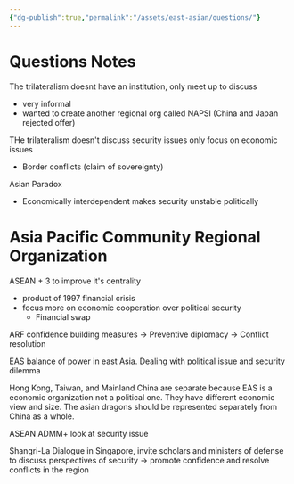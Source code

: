 ```yaml
---
{"dg-publish":true,"permalink":"/assets/east-asian/questions/"}
---
```


# Questions Notes

The trilateralism doesnt have an institution, only meet up to discuss

- very informal
- wanted to create another regional org called NAPSI (China and Japan rejected offer)

THe trilateralism doesn't discuss security issues only focus on economic issues

- Border conflicts (claim of sovereignty)

Asian Paradox

- Economically interdependent makes security unstable politically

# Asia Pacific Community Regional Organization

ASEAN + 3 to improve it's centrality

- product of 1997 financial crisis
- focus more on economic cooperation over political security
    - Financial swap

ARF confidence building measures → Preventive diplomacy → Conflict resolution

EAS balance of power in east Asia. Dealing with political issue and security dilemma

Hong Kong, Taiwan, and Mainland China are separate because EAS is a economic organization not a political one. They have different economic view and size. The asian dragons should be represented separately from China as a whole.

ASEAN ADMM+ look at security issue

Shangri-La Dialogue in Singapore, invite scholars and ministers of defense to discuss perspectives of security → promote confidence and resolve conflicts in the region